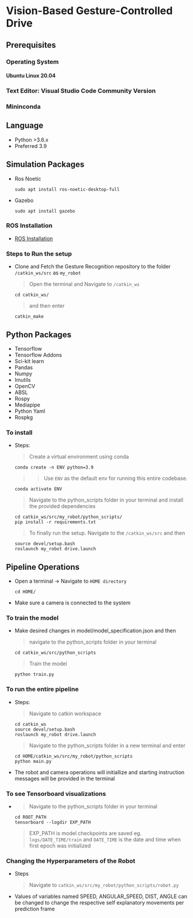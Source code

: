 
# Vision-Based Gesture-Controlled Drive

## Prerequisites

### Operating System

#### Ubuntu Linux 20.04

### Text Editor: Visual Studio Code Community Version

### Mininconda

## Language

* Python >3.6.x
* Preferred 3.9

## Simulation Packages

* Ros Noetic

      sudo apt install ros-noetic-desktop-full

* Gazebo

      sudo apt install gazebo

### ROS Installation

* <a href="http://wiki.ros.org/noetic/Installation/Ubuntu">ROS Installation</a>

### Steps to Run the setup

* Clone and Fetch the Gesture Recognition repository to the folder ```/catkin_ws/src``` as ```my_robot```
    > Open the terminal and Navigate to ```/catkin_ws``` 

      cd catkin_ws/
    > and then enter

      catkin_make 

## Python Packages

* Tensorflow
* Tensorflow Addons
* Sci-kit learn
* Pandas
* Numpy
* Imutils
* OpenCV
* ABSL
* Rospy
* Mediapipe
* Python Yaml
* Rospkg

### To install

* Steps:
    > Create a virtual environment using conda

      conda create -n ENV python=3.9
    >> Use ```ENV``` as the default env for running this entire codebase.

      conda activate ENV

    > Navigate to the python_scripts folder in your terminal and install the provided dependencies

      cd catkin_ws/src/my_robot/python_scripts/
      pip install -r requirements.txt

    > To finally run the setup. Navigate to the ```/catkin_ws/src``` and then

      source devel/setup.bash
      roslaunch my_robot drive.launch

## Pipeline Operations

* Open a terminal -> Navigate to ```HOME directory```

      cd HOME/

* Make sure a camera is connected to the system

### To train the model

* Make desired changes in model/model_specification.json and then

    > navigate to the python_scripts folder in your terminal

      cd catkin_ws/src/python_scripts
    > Train the model

      python train.py

### To run the entire pipeline

* Steps:
    > Navigate to catkin workspace

      cd catkin_ws
      source devel/setup.bash
      roslaunch my_robot drive.launch

    > Navigate to the python_scripts folder in a new terminal and enter

      cd HOME/catkin_ws/src/my_robot/python_scripts
      python main.py

* The robot and camera operations will initiallize and starting instruction messages will be provided in the terminal

### To see Tensorboard visualizations

*
    > Navigate to the python_scripts folder in your terminal

      cd ROOT_PATH 
      tensorboard --logdir EXP_PATH 
    > EXP_PATH is model checkpoints are saved eg. ```logs/DATE_TIME/train``` and ```DATE_TIME``` is the date and time when first epoch was initialized

### Changing the Hyperparameters of the Robot

* Steps
    > Navigate to ```catkin_ws/src/my_robot/python_scripts/robot.py```

* Values of variables named SPEED, ANGULAR_SPEED, DIST, ANGLE can be changed to change the respective self explanatory movements per prediction frame
